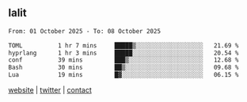 ## lalit

<!--START_SECTION:waka-->

```txt
From: 01 October 2025 - To: 08 October 2025

TOML          1 hr 7 mins     █████▒░░░░░░░░░░░░░░░░░░░   21.69 %
hyprlang      1 hr 3 mins     █████░░░░░░░░░░░░░░░░░░░░   20.54 %
conf          39 mins         ███▒░░░░░░░░░░░░░░░░░░░░░   12.68 %
Bash          30 mins         ██▒░░░░░░░░░░░░░░░░░░░░░░   09.68 %
Lua           19 mins         █▓░░░░░░░░░░░░░░░░░░░░░░░   06.15 %
```

<!--END_SECTION:waka-->

[website](https://lalit.sh) | [twitter](https://x.com/@lalitcodes) | [contact](https://lalit.sh/contact)
